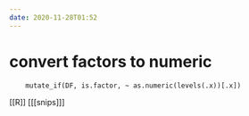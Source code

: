 ```yaml
---
date: 2020-11-28T01:52
---
```


# convert factors to numeric

		mutate_if(DF, is.factor, ~ as.numeric(levels(.x))[.x])

[[R]]
[[[snips]]]

